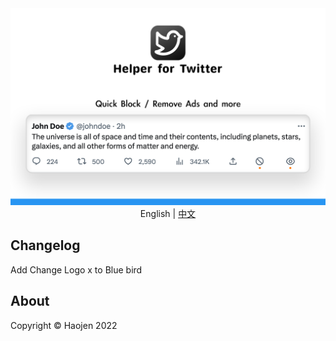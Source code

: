 <div align="center">
    <img src="./images/Helper-for-Twitter-en.png" alt="">
</div>

<div align="center">
    <span>English</span> | <a href="/README.md">中文</a>
</div>

## Changelog
Add Change Logo x to Blue bird

<h2>About</h2>
Copyright © Haojen 2022
